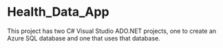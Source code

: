 # Health_Data_App
This project has two C# Visual Studio ADO.NET projects, one to create an Azure SQL database and one that uses that database.
